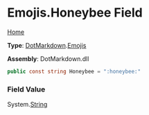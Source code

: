 # Emojis\.Honeybee Field

[Home](../../../README.md)

**Type**: [DotMarkdown](../../README.md)\.[Emojis](../README.md)

**Assembly**: DotMarkdown\.dll

```csharp
public const string Honeybee = ":honeybee:"
```

### Field Value

System\.[String](https://docs.microsoft.com/en-us/dotnet/api/system.string)